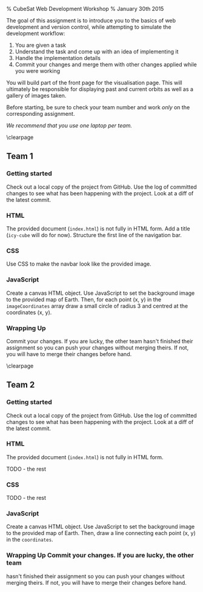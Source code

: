 % CubeSat Web Development Workshop
% January 30th 2015

The goal of this assignment is to introduce you to the basics of web
development and version control, while attempting to simulate the
development workflow:

1. You are given a task
2. Understand the task and come up with an idea of implementing it
3. Handle the implementation details
4. Commit your changes and merge them with other changes applied while
   you were working

You will build part of the front page for the visualisation page. This
will ultimately be responsible for displaying past and current orbits
as well as a gallery of images taken.

Before starting, be sure to check your team number and work _only_ on
the corresponding assignment.


_We recommend that you use one laptop per team._

\clearpage

## Team 1

### Getting started

Check out a local copy of the project from GitHub.  Use the log of
committed changes to see what has been happening with the
project. Look at a diff of the latest commit.

### HTML

The provided document (`index.html`) is not fully in HTML form. Add a
title (`icy-cube` will do for now). Structure the first line of the
navigation bar.

### CSS

Use CSS to make the navbar look like the provided image.

### JavaScript

Create a canvas HTML object. Use JavaScript to set the background
image to the provided map of Earth. Then, for each point (x, y) in the
`imageCoordinates` array draw a small circle of radius 3 and centred at the
coordinates (x, y).

### Wrapping Up

Commit your changes. If you are lucky, the other team hasn't finished
their assignment so you can push your changes without merging
theirs. If not, you will have to merge their changes before hand.

\clearpage

## Team 2



### Getting started

Check out a local copy of the project from GitHub.  Use the log of
committed changes to see what has been happening with the
project. Look at a diff of the latest commit.


### HTML

The provided document (`index.html`) is not fully in HTML form.

TODO - the rest

### CSS

TODO - the rest

### JavaScript


Create a canvas HTML object. Use JavaScript to set the background
image to the provided map of Earth. Then, draw a line connecting each
point (x, y) in the `coordinates`.


### Wrapping Up Commit your changes. If you are lucky, the other team
hasn't finished their assignment so you can push your changes without
merging theirs. If not, you will have to merge their changes before
hand.
